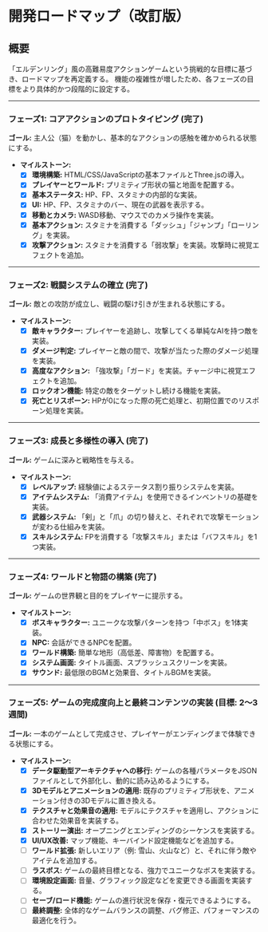 # 開発ロードマップ（改訂版）

## 概要

「エルデンリング」風の高難易度アクションゲームという挑戦的な目標に基づき、ロードマップを再定義する。
機能の複雑性が増したため、各フェーズの目標をより具体的かつ段階的に設定する。

---

### フェーズ1: コアアクションのプロトタイピング (完了)

**ゴール:** 主人公（猫）を動かし、基本的なアクションの感触を確かめられる状態にする。

- **マイルストーン:**
  - [x] **環境構築:** HTML/CSS/JavaScriptの基本ファイルとThree.jsの導入。
  - [x] **プレイヤーとワールド:** プリミティブ形状の猫と地面を配置する。
  - [x] **基本ステータス:** HP、FP、スタミナの内部的な実装。
  - [x] **UI:** HP、FP、スタミナのバー、現在の武器を表示する。
  - [x] **移動とカメラ:** WASD移動、マウスでのカメラ操作を実装。
  - [x] **基本アクション:** スタミナを消費する「ダッシュ」「ジャンプ」「ローリング」を実装。
  - [x] **攻撃アクション:** スタミナを消費する「弱攻撃」を実装。攻撃時に視覚エフェクトを追加。

---

### フェーズ2: 戦闘システムの確立 (完了)

**ゴール:** 敵との攻防が成立し、戦闘の駆け引きが生まれる状態にする。

- **マイルストーン:**
  - [x] **敵キャラクター:** プレイヤーを追跡し、攻撃してくる単純なAIを持つ敵を実装。
  - [x] **ダメージ判定:** プレイヤーと敵の間で、攻撃が当たった際のダメージ処理を実装。
  - [x] **高度なアクション:** 「強攻撃」「ガード」を実装。チャージ中に視覚エフェクトを追加。
  - [x] **ロックオン機能:** 特定の敵をターゲットし続ける機能を実装。
  - [x] **死亡とリスポーン:** HPが0になった際の死亡処理と、初期位置でのリスポーン処理を実装。

---

### フェーズ3: 成長と多様性の導入 (完了)

**ゴール:** ゲームに深みと戦略性を与える。

- **マイルストーン:**
  - [x] **レベルアップ:** 経験値によるステータス割り振りシステムを実装。
  - [x] **アイテムシステム:** 「消費アイテム」を使用できるインベントリの基礎を実装。
  - [x] **武器システム:** 「剣」と「爪」の切り替えと、それぞれで攻撃モーションが変わる仕組みを実装。
  - [x] **スキルシステム:** FPを消費する「攻撃スキル」または「バフスキル」を1つ実装。

---

### フェーズ4: ワールドと物語の構築 (完了)

**ゴール:** ゲームの世界観と目的をプレイヤーに提示する。

- **マイルストーン:**
  - [x] **ボスキャラクター:** ユニークな攻撃パターンを持つ「中ボス」を1体実装。
  - [x] **NPC:** 会話ができるNPCを配置。
  - [x] **ワールド構築:** 簡単な地形（高低差、障害物）を配置する。
  - [x] **システム画面:** タイトル画面、スプラッシュスクリーンを実装。
  - [x] **サウンド:** 最低限のBGMと効果音、タイトルBGMを実装。

---

### フェーズ5: ゲームの完成度向上と最終コンテンツの実装 (目標: 2〜3週間)

**ゴール:** 一本のゲームとして完成させ、プレイヤーがエンディングまで体験できる状態にする。

- **マイルストーン:**
  - [x] **データ駆動型アーキテクチャへの移行:** ゲームの各種パラメータをJSONファイルとして外部化し、動的に読み込めるようにする。
  - [x] **3Dモデルとアニメーションの適用:** 既存のプリミティブ形状を、アニメーション付きの3Dモデルに置き換える。
  - [x] **テクスチャと効果音の適用:** モデルにテクスチャを適用し、アクションに合わせた効果音を実装する。
  - [x] **ストーリー演出:** オープニングとエンディングのシーケンスを実装する。
  - [x] **UI/UX改善:** マップ機能、キーバインド設定機能などを追加する。
  - [ ] **ワールド拡張:** 新しいエリア（例: 雪山、火山など）と、それに伴う敵やアイテムを追加する。
  - [ ] **ラスボス:** ゲームの最終目標となる、強力でユニークなボスを実装する。
  - [ ] **環境設定画面:** 音量、グラフィック設定などを変更できる画面を実装する。
  - [ ] **セーブ/ロード機能:** ゲームの進行状況を保存・復元できるようにする。
  - [ ] **最終調整:** 全体的なゲームバランスの調整、バグ修正、パフォーマンスの最適化を行う。
